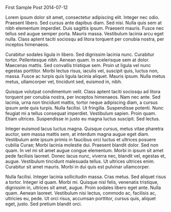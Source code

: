 ﻿First Sample Post
2014-07-12

Lorem ipsum dolor sit amet, consectetur adipiscing elit. Integer nec odio. Praesent libero. 
Sed cursus ante dapibus diam. Sed nisi. Nulla quis sem at nibh elementum imperdiet. 
Duis sagittis ipsum. Praesent mauris. Fusce nec tellus sed augue semper porta. 
Mauris massa. Vestibulum lacinia arcu eget nulla. Class aptent taciti sociosqu ad litora torquent per conubia nostra, per inceptos himenaeos. 

Curabitur sodales ligula in libero. Sed dignissim lacinia nunc. Curabitur tortor. 
Pellentesque nibh. Aenean quam. In scelerisque sem at dolor. Maecenas mattis. 
Sed convallis tristique sem. Proin ut ligula vel nunc egestas porttitor. Morbi lectus risus, iaculis vel, suscipit quis, luctus non, massa. 
Fusce ac turpis quis ligula lacinia aliquet. Mauris ipsum. Nulla metus metus, ullamcorper vel, tincidunt sed, euismod in, nibh. 

Quisque volutpat condimentum velit. Class aptent taciti sociosqu ad litora torquent per conubia nostra, per inceptos himenaeos. 
Nam nec ante. Sed lacinia, urna non tincidunt mattis, tortor neque adipiscing diam, a cursus ipsum ante quis turpis. Nulla facilisi. 
Ut fringilla. Suspendisse potenti. Nunc feugiat mi a tellus consequat imperdiet. Vestibulum sapien. Proin quam. Etiam ultrices. 
Suspendisse in justo eu magna luctus suscipit. Sed lectus. 

Integer euismod lacus luctus magna. Quisque cursus, metus vitae pharetra auctor, sem massa mattis sem, at interdum magna augue eget diam. 
Vestibulum ante ipsum primis in faucibus orci luctus et ultrices posuere cubilia Curae; Morbi lacinia molestie dui. 
Praesent blandit dolor. Sed non quam. In vel mi sit amet augue congue elementum. 
Morbi in ipsum sit amet pede facilisis laoreet. Donec lacus nunc, viverra nec, blandit vel, egestas et, augue. 
Vestibulum tincidunt malesuada tellus. Ut ultrices ultrices enim. Curabitur sit amet mauris. Morbi in dui quis est pulvinar ullamcorper. 

Nulla facilisi. Integer lacinia sollicitudin massa. Cras metus. Sed aliquet risus a tortor. 
Integer id quam. Morbi mi. Quisque nisl felis, venenatis tristique, dignissim in, ultrices sit amet, augue. 
Proin sodales libero eget ante. Nulla quam. 
Aenean laoreet. Vestibulum nisi lectus, commodo ac, facilisis ac, ultricies eu, pede.
Ut orci risus, accumsan porttitor, cursus quis, aliquet eget, justo. Sed pretium blandit orci. 


